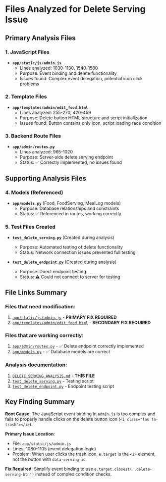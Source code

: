 # Files Analyzed for Delete Serving Issue

## Primary Analysis Files

### 1. JavaScript Files
- **`app/static/js/admin.js`**
  - Lines analyzed: 1030-1130, 1540-1580
  - Purpose: Event binding and delete functionality
  - Issues found: Complex event delegation, potential icon click problems

### 2. Template Files  
- **`app/templates/admin/edit_food.html`**
  - Lines analyzed: 255-270, 420-459
  - Purpose: Delete button HTML structure and script initialization
  - Issues found: Button contains only icon, script loading race condition

### 3. Backend Route Files
- **`app/admin/routes.py`**
  - Lines analyzed: 965-1020
  - Purpose: Server-side delete serving endpoint
  - Status: ✅ Correctly implemented, no issues found

## Supporting Analysis Files

### 4. Models (Referenced)
- **`app/models.py`** (Food, FoodServing, MealLog models)
  - Purpose: Database relationships and constraints
  - Status: ✅ Referenced in routes, working correctly

### 5. Test Files Created
- **`test_delete_serving.py`** (Created during analysis)
  - Purpose: Automated testing of delete functionality
  - Status: Network connection issues prevented full testing

- **`test_delete_endpoint.py`** (Created during analysis)  
  - Purpose: Direct endpoint testing
  - Status: ⚠️ Could not connect to server for testing

## File Links Summary

### Files that need modification:
1. [`app/static/js/admin.js`](./app/static/js/admin.js) - **PRIMARY FIX REQUIRED**
2. [`app/templates/admin/edit_food.html`](./app/templates/admin/edit_food.html) - **SECONDARY FIX REQUIRED**

### Files that are working correctly:
1. [`app/admin/routes.py`](./app/admin/routes.py) - ✅ Delete endpoint correctly implemented
2. [`app/models.py`](./app/models.py) - ✅ Database models are correct

### Analysis documentation:
1. [`DELETE_SERVING_ANALYSIS.md`](./DELETE_SERVING_ANALYSIS.md) - **THIS FILE**
2. [`test_delete_serving.py`](./test_delete_serving.py) - Testing script
3. [`test_delete_endpoint.py`](./test_delete_endpoint.py) - Endpoint testing script

## Key Finding Summary

**Root Cause**: The JavaScript event binding in `admin.js` is too complex and fails to properly handle clicks on the delete button icon (`<i class="fas fa-trash"></i>`).

**Primary Issue Location**: 
- File: `app/static/js/admin.js`
- Lines: 1080-1105 (event delegation logic)
- Problem: When user clicks the trash icon, `e.target` is the `<i>` element, not the button with `data-serving-id`

**Fix Required**: Simplify event binding to use `e.target.closest('.delete-serving-btn')` instead of complex condition checks.
